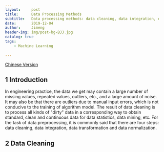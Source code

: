 ```yaml
---
layout:     post
title:      Data Processing Methods
subtitle:   Data processing methods: data cleaning, data integration, data transformation, data normalization.
date:       2019-12-04
author:     Jimeng
header-img: img/post-bg-BJJ.jpg
catalog: true
tags:
    - Machine Learning
    
---
```


[Chinese Version](https://zhuanlan.zhihu.com/p/180568816)


## 1 Introduction
In engineering practice, the data we get may contain a large number of missing values, repeated values, outliers, etc., and a large amount of noise. It may also be that there are outliers due to manual input errors, which is not conducive to the training of algorithm model. The result of data cleaning is to process all kinds of "dirty" data in a corresponding way to obtain standard, clean and continuous data for data statistics, data mining, etc. For the task of data preprocessing, it is commonly said that there are four steps: data cleaning, data integration, data transformation and data normalization.


## 2 Data Cleaning



